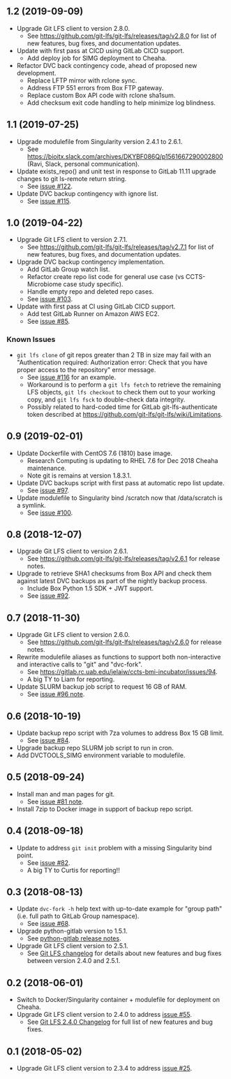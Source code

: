 ## 1.2 (2019-09-09)
* Upgrade Git LFS client to version 2.8.0.
  * See https://github.com/git-lfs/git-lfs/releases/tag/v2.8.0 for list of new features, bug fixes, and documentation updates.
* Update with first pass at CICD using GitLab CICD support.
  * Add deploy job for SIMG deployment to Cheaha.
* Refactor DVC back contingency code, ahead of proposed new development.
  * Replace LFTP mirror with rclone sync.
  * Address FTP 551 errors from Box FTP gateway.
  * Replace custom Box API code with rclone sha1sum.
  * Add checksum exit code handling to help minimize log blindness.

## 1.1 (2019-07-25)
* Upgrade modulefile from Singularity version 2.4.1 to 2.6.1.
  * See https://bioitx.slack.com/archives/DKYBF086Q/p1561667290002800 (Ravi, Slack, personal communication).
* Update exists\_repo() and unit test in response to GitLab 11.11 upgrade changes to git ls-remote return string.
  * See [issue #122](https://gitlab.rc.uab.edu/jelaiw/ccts-bmi-incubator/issues/122).
* Update DVC backup contingency with ignore list.
  * See [issue #115](https://gitlab.rc.uab.edu/jelaiw/ccts-bmi-incubator/issues/115).

## 1.0 (2019-04-22)
* Upgrade Git LFS client to version 2.7.1.
  * See https://github.com/git-lfs/git-lfs/releases/tag/v2.7.1 for list of new features, bug fixes, and documentation updates.
* Upgrade DVC backup contingency implementation.
  * Add GitLab Group watch list.
  * Refactor create repo list code for general use case (vs CCTS-Microbiome case study specific).
  * Handle empty repo and deleted repo cases.
  * See [issue #103](https://gitlab.rc.uab.edu/jelaiw/ccts-bmi-incubator/issues/103).
* Update with first pass at CI using GitLab CICD support.
  * Add test GitLab Runner on Amazon AWS EC2.
  * See [issue #85](https://gitlab.rc.uab.edu/jelaiw/ccts-bmi-incubator/issues/85).

### Known Issues
* `git lfs clone` of git repos greater than 2 TB in size may fail with an "Authentication required: Authorization error: Check that you have proper access to the repository" error message.
  * See [issue #116](https://gitlab.rc.uab.edu/jelaiw/ccts-bmi-incubator/issues/116) for an example.
  * Workaround is to perform a `git lfs fetch` to retrieve the remaining LFS objects, `git lfs checkout` to check them out to your working copy, and `git lfs fsck` to double-check data integrity.
  * Possibly related to hard-coded time for GitLab git-lfs-authenticate token described at https://github.com/git-lfs/git-lfs/wiki/Limitations.

## 0.9 (2019-02-01)
* Update Dockerfile with CentOS 7.6 (1810) base image. 
  * Research Computing is updating to RHEL 7.6 for Dec 2018 Cheaha maintenance.
  * Note git is remains at version 1.8.3.1.
* Update DVC backups script with first pass at automatic repo list update.
  * See [issue #97](https://gitlab.rc.uab.edu/jelaiw/ccts-bmi-incubator/issues/97).
* Update modulefile to Singularity bind /scratch now that /data/scratch is a symlink.
  * See [issue #100](https://gitlab.rc.uab.edu/jelaiw/ccts-bmi-incubator/issues/100).

## 0.8 (2018-12-07)
* Upgrade Git LFS client to version 2.6.1.
  * See https://github.com/git-lfs/git-lfs/releases/tag/v2.6.1 for release notes.
* Upgrade to retrieve SHA1 checksums from Box API and check them against latest DVC backups as part of the nightly backup process.
  * Include Box Python 1.5 SDK + JWT support.
  * See [issue #92](https://gitlab.rc.uab.edu/jelaiw/ccts-bmi-incubator/issues/92).

## 0.7 (2018-11-30)
* Upgrade Git LFS client to version 2.6.0.
  * See https://github.com/git-lfs/git-lfs/releases/tag/v2.6.0 for release notes.
* Rewrite modulefile aliases as functions to support both non-interactive and interactive calls to "git" and "dvc-fork".
  * See https://gitlab.rc.uab.edu/jelaiw/ccts-bmi-incubator/issues/94. 
  * A big TY to Liam for reporting.
* Update SLURM backup job script to request 16 GB of RAM.
  * See [issue #96 note](https://gitlab.rc.uab.edu/jelaiw/ccts-bmi-incubator/issues/96#note_10963).

## 0.6 (2018-10-19)
* Update backup repo script with 7za volumes to address Box 15 GB limit.
  * See [issue #84](https://gitlab.rc.uab.edu/jelaiw/ccts-bmi-incubator/issues/84).
* Upgrade backup repo SLURM job script to run in cron.
* Add DVCTOOLS\_SIMG environment variable to modulefile.

## 0.5 (2018-09-24)
* Install man and man pages for git.
  * See [issue #81 note](https://gitlab.rc.uab.edu/jelaiw/ccts-bmi-incubator/issues/81#note_9603).
* Install 7zip to Docker image in support of backup repo script.

## 0.4 (2018-09-18)
* Update to address `git init` problem with a missing Singularity bind point.
  * See [issue #82](https://gitlab.rc.uab.edu/jelaiw/ccts-bmi-incubator/issues/82).
  * A big TY to Curtis for reporting!!

## 0.3 (2018-08-13)
* Update `dvc-fork -h` help text with up-to-date example for "group path" (i.e. full path to GitLab Group namespace).
  * See [issue #68](https://gitlab.rc.uab.edu/jelaiw/ccts-bmi-incubator/issues/68).
* Upgrade python-gitlab version to 1.5.1.
  * See [python-gitlab release notes](http://python-gitlab.readthedocs.io/en/stable/release_notes.html).
* Upgrade Git LFS client version to 2.5.1.
  * See [Git LFS changelog](https://github.com/git-lfs/git-lfs/releases) for details about new features and bug fixes between version 2.4.0 and 2.5.1.

## 0.2 (2018-06-01)
* Switch to Docker/Singularity container + modulefile for deployment on Cheaha.
* Upgrade Git LFS client version to 2.4.0 to address [issue #55](https://gitlab.rc.uab.edu/jelaiw/ccts-bmi-incubator/issues/55).
  * See [Git LFS 2.4.0 Changelog](https://github.com/git-lfs/git-lfs/releases/tag/v2.4.0) for full list of new features and bug fixes.

## 0.1 (2018-05-02)
* Upgrade Git LFS client version to 2.3.4 to address [issue #25](https://gitlab.rc.uab.edu/jelaiw/ccts-bmi-incubator/issues/25).
